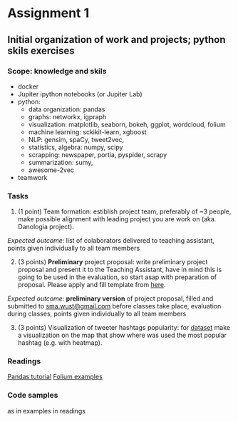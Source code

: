 # Assignment 1
## Initial organization of work and projects; python skils exercises

### Scope: knowledge and skils
* docker
* Jupiter ipython notebooks (or Jupiter Lab)
* python:  
	* data organization: pandas
	* graphs: networkx, igpraph
	* visualization: matplotlib, seaborn, bokeh, ggplot, wordcloud, folium
	* machine learning: sckikit-learn, xgboost
	* NLP: gensim, spaCy, tweet2vec, 
	* statistics, algebra: numpy, scipy
	* scrapping: newspaper, portia, pyspider, scrapy
	* summarization: sumy, 
	* awesome-2vec
* teamwork

### Tasks

1. (1 point) Team formation: estiblish project team, preferably of ~3 people, make possible alignment with leading project you are work on (aka. Danologia project).   

*Expected outcome:*  list of colaborators delivered to teaching assistant, points given individually to all team members

2. (3 points) **Preliminary** project proposal: write preliminary project proposal and present it to the Teaching Assistant, have in mind this is going to be used in the evaluation, so start asap with preparation of proposal. Please apply and fill template from [here](https://docs.google.com/document/d/1t2Rct93s3cwrDlc0HKlR32C8u_0Ctizag8hVhDF4VF0/edit?usp=sharing). 

*Expected outcome:* **preliminary version** of project proposal, filled and submitted to [sma.wust@gmail.com](sma.wust@gmail.com) before classes take place, evaluation during classes, points given individually to all team members

3. (3 points) Visualization of tweeter hashtags popularity: for [dataset](http://followthehashtag.com/datasets/170000-uk-geolocated-tweets-free-twitter-dataset/) make a visualization on the map that show where was used the most popular hashtag (e.g. with heatmap).

### Readings
[Pandas tutorial](https://github.com/jorisvandenbossche/pandas-tutorial)
[Folium examples](https://github.com/python-visualization/folium/tree/master/examples)

### Code samples 
as in examples in  readings